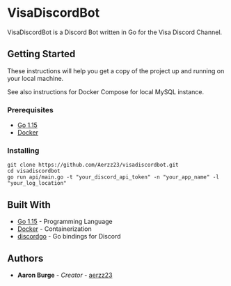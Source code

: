 # VisaDiscordBot
VisaDiscordBot is a Discord Bot written in Go for the Visa Discord Channel. 

## Getting Started

These instructions will help you get a copy of the project up and running on your local machine. 

See also instructions for Docker Compose for local MySQL instance.
### Prerequisites
* [Go 1.15](https://golang.org/dl/)
* [Docker](https://www.docker.com/products/docker-desktop)

### Installing
```
git clone https://github.com/Aerzz23/visadiscordbot.git
cd visadiscordbot
go run api/main.go -t "your_discord_api_token" -n "your_app_name" -l "your_log_location"
```

## Built With
* [Go 1.15](https://golang.org/doc/) - Programming Language
* [Docker](https://docs.docker.com/) - Containerization
* [discordgo](https://github.com/bwmarrin/discordgo) - Go bindings for Discord

## Authors
* **Aaron Burge** - *Creator* - [aerzz23](https://github.com/Aerzz23)